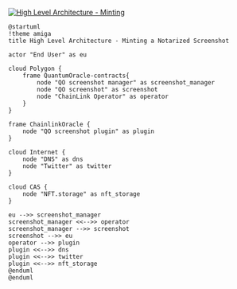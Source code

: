 [![High Level Architecture - Minting](http://www.plantuml.com/plantuml/png/VL3HJiCm37pFLvYzbo-Ofaq31DBOc3QU9wlrseZKcH8716Z_JcWowCf4NcfVxyu-JxsWaz0QTIKDjGJOwXgLQ344zxfkO46lP63coaOBbH8SGG6FcaLp3GXB6mtq1rMmAHqH-yQAKbYATJ2wvGgUFRaHe0SAIfN6XWgUh7clBSEdWlZs3bk2TK2EUwmSbeQAqhB4IdoavCUs8XYjL-1_va2BZ7Moxy6x3Fyd7KW6r7c3cXUQNs1r88TYqmYRccHyL4UbqkuTtKHwsZxbkhZmmOHQSsUMIdKy7UM1XHoJdAblbfkENB7leTitBP9ZIwf_VUQppPd5ycvxxSKwhAaJy5vskVyMKO2Yc4mkdUyl1EDnHyw7k4GPklKewHS5TP8d81yYVKuJOk01aeCEq7wQAN4LMlC5)](https://www.plantuml.com/plantuml/png/VL3HJiCm37pFLvYzbo-Ofaq31DBOc3QU9wlrseZKcH8716Z_JcWowCf4NcfVxyu-JxsWaz0QTIKDjGJOwXgLQ344zxfkO46lP63coaOBbH8SGG6FcaLp3GXB6mtq1rMmAHqH-yQAKbYATJ2wvGgUFRaHe0SAIfN6XWgUh7clBSEdWlZs3bk2TK2EUwmSbeQAqhB4IdoavCUs8XYjL-1_va2BZ7Moxy6x3Fyd7KW6r7c3cXUQNs1r88TYqmYRccHyL4UbqkuTtKHwsZxbkhZmmOHQSsUMIdKy7UM1XHoJdAblbfkENB7leTitBP9ZIwf_VUQppPd5ycvxxSKwhAaJy5vskVyMKO2Yc4mkdUyl1EDnHyw7k4GPklKewHS5TP8d81yYVKuJOk01aeCEq7wQAN4LMlC5)  

```puml
@startuml
!theme amiga
title High Level Architecture - Minting a Notarized Screenshot

actor "End User" as eu

cloud Polygon {
    frame QuantumOracle-contracts{
        node "QO screenshot manager" as screenshot_manager
        node "QO screenshot" as screenshot
        node "ChainLink Operator" as operator
    }
}

frame ChainlinkOracle {
    node "QO screenshot plugin" as plugin
}

cloud Internet {
    node "DNS" as dns
    node "Twitter" as twitter
}

cloud CAS {
    node "NFT.storage" as nft_storage
}

eu -->> screenshot_manager
screenshot_manager <<-->> operator
screenshot_manager -->> screenshot
screenshot -->> eu
operator -->> plugin
plugin <<-->> dns
plugin <<-->> twitter
plugin <<-->> nft_storage
@enduml
@enduml
```
